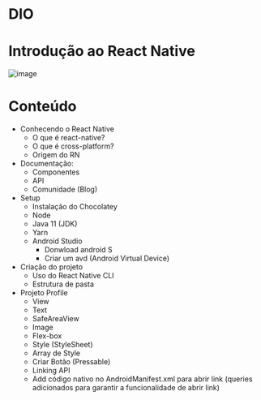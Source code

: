 # DIO
# Introdução ao React Native

![image](https://user-images.githubusercontent.com/52607671/174898446-78b84725-ba1b-4f8f-9f5b-0c59b923e437.png)

# Conteúdo
- Conhecendo o React Native
  - O que é react-native?
  - O que é cross-platform?
  - Origem do RN
- Documentação:
  - Componentes
  - API
  - Comunidade (Blog)
- Setup
  - Instalação do Chocolatey
  - Node
  - Java 11 (JDK)
  - Yarn
  - Android Studio
    - Donwload android S
    - Criar um avd (Android Virtual Device)
- Criação do projeto
  - Uso do React Native CLI
  - Estrutura de pasta 
- Projeto Profile
  - View
  - Text
  - SafeAreaView
  - Image
  - Flex-box
  - Style (StyleSheet)
  - Array de Style
  - Criar Botão (Pressable)
  - Linking API
  - Add código nativo no AndroidManifest.xml para abrir link (queries adicionados para garantir a funcionalidade de abrir link)
 

 
